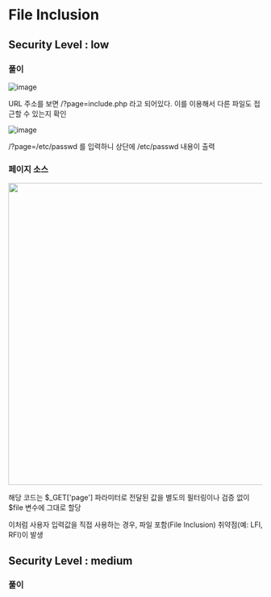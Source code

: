 
# File Inclusion

## Security Level : low

### 풀이

![image](https://github.com/user-attachments/assets/07cff482-6d27-46ab-8a76-2b2af65e606b)

URL 주소를 보면 /?page=include.php 라고 되어있다. 이를 이용해서 다른 파일도 접근할 수 있는지 확인

![image](https://github.com/user-attachments/assets/4ec8a20b-4f08-4aa7-bd9e-8ba7ce9ec072)

/?page=/etc/passwd 를 입력하니 상단에 /etc/passwd 내용이 출력

### 페이지 소스

<img src=https://github.com/user-attachments/assets/570ce82a-bf5f-489e-82e2-306234f1b843 width=600>

해당 코드는 $_GET['page'] 파라미터로 전달된 값을 별도의 필터링이나 검증 없이 $file 변수에 그대로 할당

이처럼 사용자 입력값을 직접 사용하는 경우, 파일 포함(File Inclusion) 취약점(예: LFI, RFI)이 발생

## Security Level : medium

### 풀이



